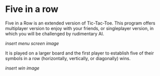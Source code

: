 # Five in a row

Five in a Row is an extended version of Tic-Tac-Toe. This program offers multiplayer version to enjoy with your friends, or singleplayer version, in which you will be challenged by rudimentary AI.

*insert menu screen image*

It is played on a larger board and the first player to establish five of their symbols in a row (horizontally, vertically, or diagonally) wins.

*insert win image*